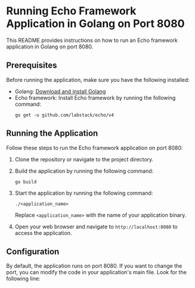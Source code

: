 # Running Echo Framework Application in Golang on Port 8080

This README provides instructions on how to run an Echo framework application in Golang on port 8080.

## Prerequisites

Before running the application, make sure you have the following installed:

- Golang: [Download and install Golang](https://golang.org/dl/)
- Echo framework: Install Echo framework by running the following command:
  ```shell
  go get -u github.com/labstack/echo/v4
  ```

## Running the Application

Follow these steps to run the Echo framework application on port 8080:

1. Clone the repository or navigate to the project directory.

2. Build the application by running the following command:
    ```shell
    go build
    ```

3. Start the application by running the following command:
    ```shell
    ./<application_name>
    ```

    Replace `<application_name>` with the name of your application binary.

4. Open your web browser and navigate to `http://localhost:8080` to access the application.

## Configuration

By default, the application runs on port 8080. If you want to change the port, you can modify the code in your application's main file. Look for the following line:
